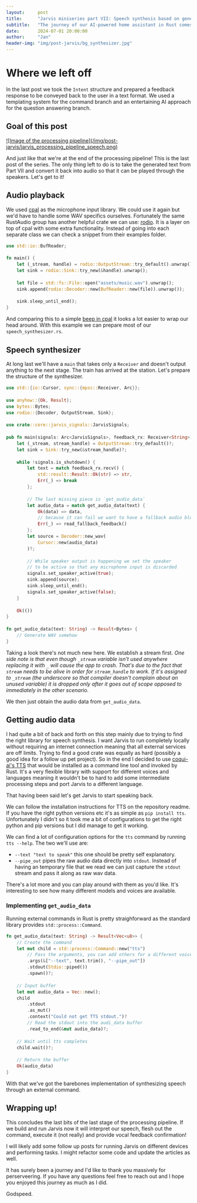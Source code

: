 ```yaml
---
layout:     post
title:      "Jarvis miniseries part VII: Speech synthesis based on generated feedback"
subtitle:   "The journey of our AI-powered home assistant in Rust comes to an end with a text to speech synthesizer"
date:       2024-07-01 20:00:00
author:     "Jan"
header-img: "img/post-jarvis/bg_synthesizer.jpg"
---
```


# Where we left off

In the last post we took the `Intent` structure and prepared a feedback response to be conveyed back to the user in a text format. We used a templating system for the command branch and an entertaining AI approach for the question answering branch.

## Goal of this post

<a href="/img/post-jarvis/jarvis_processing_pipeline_speech.png">
![Image of the processing pipeline](/img/post-jarvis/jarvis_processing_pipeline_speech.png)
</a>

And just like that we're at the end of the processing pipeline! This is the last post of the series. The only thing left to do is to take the generated text from Part VII and convert it back into audio so that it can be played through the speakers. Let's get to it!

## Audio playback

We used [cpal](https://github.com/RustAudio/cpal) as the microphone input library. We could use it again but we'd have to handle some WAV specifics ourselves. Fortunately the same RustAudio group has another helpful crate we can use: [rodio](https://github.com/RustAudio/rodio). It is a layer on top of cpal with some extra functionality. Instead of going into each separate class we can check a snippet from their examples folder.

```rust
use std::io::BufReader;

fn main() {
    let (_stream, handle) = rodio::OutputStream::try_default().unwrap();
    let sink = rodio::Sink::try_new(&handle).unwrap();

    let file = std::fs::File::open("assets/music.wav").unwrap();
    sink.append(rodio::Decoder::new(BufReader::new(file)).unwrap());

    sink.sleep_until_end();
}
```

And comparing this to a simple [beep in cpal](https://github.com/RustAudio/cpal/blob/master/examples/beep.rs) it looks a lot easier to wrap our head around. With this example we can prepare most of our `speech_synthesizer.rs`.

## Speech synthesizer

At long last we'll have a `main` that takes only a `Receiver` and doesn't output anything to the next stage. The train has arrived at the station. Let's prepare the structure of the synthesizer.

```rust
use std::{io::Cursor, sync::{mpsc::Receiver, Arc}};

use anyhow::{Ok, Result};
use bytes::Bytes;
use rodio::{Decoder, OutputStream, Sink};

use crate::core::jarvis_signals::JarvisSignals;

pub fn main(signals: Arc<JarvisSignals>, feedback_rx: Receiver<String>) -> Result<()> {
    let (_stream, stream_handle) = OutputStream::try_default()?;
    let sink = Sink::try_new(&stream_handle)?;

    while !signals.is_shutdown() {
        let text = match feedback_rx.recv() {
            std::result::Result::Ok(str) => str,
            Err(_) => break
        };

        // The last missing piece is `get_audio_data`
        let audio_data = match get_audio_data(text) {
            Ok(data) => data,
            // because it can fail we want to have a fallback audio block
            Err(_) => read_fallback_feedback()
        };
        let source = Decoder::new_wav(
            Cursor::new(audio_data)
        )?;

        // While speaker output is happening we set the speaker
        // to be active so that any microphone input is discarded
        signals.set_speaker_active(true);
        sink.append(source);
        sink.sleep_until_end();
        signals.set_speaker_active(false);
    }

    Ok(())
}

fn get_audio_data(text: String) -> Result<Bytes> {
    // Generate WAV somehow    
}
```

Taking a look there's not much new here. We establish a stream first. 
_One side note is that even though `_stream` variable isn't used anywhere replacing it with `_` will cause the app to crash. That's due to the fact that `stream` needs to be alive in order for `stream_handle` to work. If it's assigned to `_stream` (the underscore so that compiler doesn't complain about an unused variable) it is dropped only after it goes out of scope opposed to immediately in the other scenario._

We then just obtain the audio data from `get_audio_data`.

## Getting audio data

I had quite a bit of back and forth on this step mainly due to trying to find the right library for speech synthesis. I want Jarvis to run completely locally without requiring an internet connection meaning that all external services are off limits. Trying to find a good crate was equally as hard (possibly a good idea for a follow up pet project). So in the end I decided to use [coqui-ai's TTS](https://github.com/coqui-ai/TTS) that would be installed as a command line tool and invoked by Rust. It's a very flexible library with support for different voices and languages meaning it wouldn't be to hard to  add some intermediate processing steps and port Jarvis to a different language.

That having been said let's get Jarvis to start speaking back.

We can follow the installation instructions for TTS on the repository readme. If you have the right python versions etc it's as simple as `pip install tts`. Unfortunately I didn't so it took me a bit of configurations to get the right python and pip versions but I did manage to get it working.

We can find a lot of configuration options for the `tts` command by running `tts --help`. The two we'll use are:
- `--text "text to speak"` this one should be pretty self explanatory.
- `--pipe_out` pipes the raw audio data directly into `stdout`. Instead of having an temporary file that we read we can just capture the `stdout` stream and pass it along as raw wav data.

There's a lot more and you can play around with them as you'd like. It's interesting to see how many different models and voices are available.

### Implementing `get_audio_data`

Running external commands in Rust is pretty straighforward as the standard library provides `std::process::Command`.

```rust
fn get_audio_data(text: String) -> Result<Vec<u8>> {
    // Create the command
    let mut child = std::process::Command::new("tts")
        // Pass the arguments, you can add others for a different voice
        .args(&["--text", text.trim(), "--pipe_out"])
        .stdout(Stdio::piped())
        .spawn()?;

    // Input buffer
    let mut audio_data = Vec::new();
    child
        .stdout
        .as_mut()
        .context("Could not get TTS stdout.")?
        // Read the stdout into the audi_data buffer
        .read_to_end(&mut audio_data)?;

    // Wait until tts completes
    child.wait()?;

    // Return the buffer
    Ok(audio_data)
}
```

With that we've got the barebones implementation of synthesizing speech through an external command. 

## Wrapping up!

This concludes the last bits of the last stage of the processing pipeline. If we build and run Jarvis now it will interpret our speech, flesh out the command, execute it (not really) and provide vocal feedback confirmation!

I will likely add some follow up posts for running Jarvis on different devices and performing tasks. I might refactor some code and update the articles as well.

It has surely been a journey and I'd like to thank you massively for perserveering. If you have any questions feel free to reach out and I hope you enjoyed this journey as much as I did.

Godspeed.